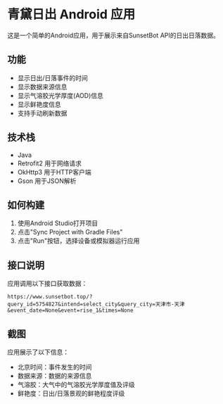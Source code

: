 # 青黛日出 Android 应用

这是一个简单的Android应用，用于展示来自SunsetBot API的日出日落数据。

## 功能

- 显示日出/日落事件的时间
- 显示数据来源信息
- 显示气溶胶光学厚度(AOD)信息
- 显示鲜艳度信息
- 支持手动刷新数据

## 技术栈

- Java
- Retrofit2 用于网络请求
- OkHttp3 用于HTTP客户端
- Gson 用于JSON解析

## 如何构建

1. 使用Android Studio打开项目
2. 点击"Sync Project with Gradle Files"
3. 点击"Run"按钮，选择设备或模拟器运行应用

## 接口说明

应用调用以下接口获取数据：
```
https://www.sunsetbot.top/?query_id=5754827&intend=select_city&query_city=天津市-天津&event_date=None&event=rise_1&times=None
```

## 截图

应用展示了以下信息：
- 北京时间：事件发生的时间
- 数据来源：数据的来源信息
- 气溶胶：大气中的气溶胶光学厚度值及评级
- 鲜艳度：日出/日落景观的鲜艳程度评级 